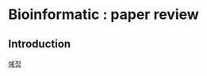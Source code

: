 # Bioinformatic : paper review

## Introduction 

[예정](https://www.nature.com/articles/s41598-019-46249-x)
